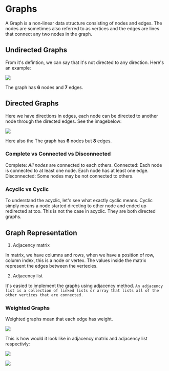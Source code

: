 # Graphs

A Graph is a non-linear data structure consisting of nodes and edges. The nodes are sometimes also referred to as vertices and the edges are lines that connect any two nodes in the graph.

## Undirected Graphs

From it's defintion, we can say that it's not directed to any direction. Here's an example: 

![](https://codefellows.github.io/common_curriculum/data_structures_and_algorithms/Code_401/class-35/resources/assets/UndirectedGraph.PNG)

The graph has **6** nodes and **7** edges. 

## Directed Graphs

Here we have directions in edges, each node can be directed to another node through the directed edges. See the imagebelow: 

![](https://codefellows.github.io/common_curriculum/data_structures_and_algorithms/Code_401/class-35/resources/assets/DirectedGraph.PNG)

Here also the The graph has **6** nodes but **8** edges. 

### Complete vs Connected vs Disconnected

Complete: *All nodes* are connected to each others. 
Connected: Each node is connected to at least one node. Each node has at least one edge.
Disconnected: Some nodes may be not connected to others. 

### Acyclic vs Cyclic

To understand the acyclic, let's see what exactly cyclic means. Cyclic simply means a node started directing to other node and ended up redirected at too. This is not the case in acyclic. They are both directed graphs. 

## Graph Representation

1. Adjacency matrix

In matrix, we have columns and rows, when we have a position of row, column index, this is a node or vertex. The values inside the matrix represent the edges between the vertecies. 

2. Adjacency  list 

It's easied to implement the graphs using adjacency method. `An adjacency list is a collection of linked lists or array that lists all of the other vertices that are connected.`


### Weighted Graphs

Weighted graphs mean that each edge has weight.

![](https://codefellows.github.io/common_curriculum/data_structures_and_algorithms/Code_401/class-35/resources/assets/weightGraph.PNG)

 This is how would it look like in adjacency matrix and adjacency list respectivly: 

![](https://codefellows.github.io/common_curriculum/data_structures_and_algorithms/Code_401/class-35/resources/assets/weightMatrix.PNG)

![](https://codefellows.github.io/common_curriculum/data_structures_and_algorithms/Code_401/class-35/resources/assets/weightList.PNG)

